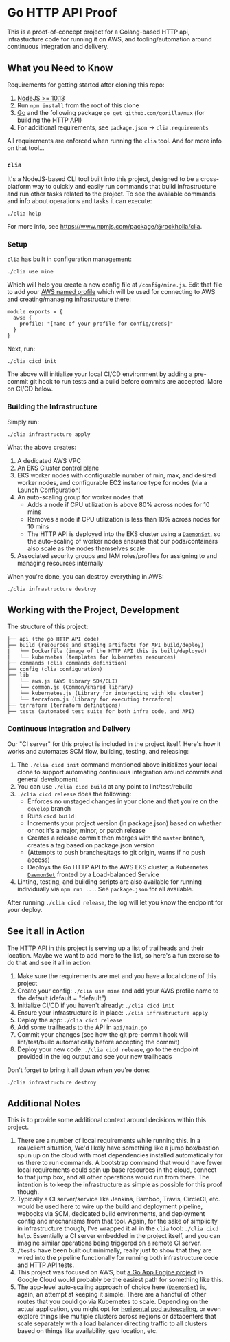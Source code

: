# Go HTTP API Proof

This is a proof-of-concept project for a Golang-based HTTP api, infrastucture code for running it on AWS, and tooling/automation around continuous integration and delivery.

## What you Need to Know

Requirements for getting started after cloning this repo:

1. [NodeJS >= 10.13](https://github.com/nodenv/nodenv)
2. Run `npm install` from the root of this clone
3. [Go](https://github.com/syndbg/goenv) and the following package `go get github.com/gorilla/mux` (for building the HTTP API)
4. For additional requirements, see `package.json` -> `clia.requirements`

All requirements are enforced when running the `clia` tool. And for more info on that tool...

### `clia`

It's a NodeJS-based CLI tool built into this project, designed to be a cross-platform way to quickly and easily run commands that build infrastructure and run other tasks related to the project. To see the available commands and info about operations and tasks it can execute:

```
./clia help
```

For more info, see https://www.npmjs.com/package/@rockholla/clia.

### Setup

`clia` has built in configuration management:

```
./clia use mine
```

Which will help you create a new config file at `/config/mine.js`. Edit that file to add your [AWS named profile](https://docs.aws.amazon.com/cli/latest/userguide/cli-multiple-profiles.html) which will be used for connecting to AWS and creating/managing infrastructure there:

```
module.exports = {
  aws: {
    profile: "[name of your profile for config/creds]"
  }
}
```

Next, run:

```
./clia cicd init
```

The above will initialize your local CI/CD environment by adding a pre-commit git hook to run tests and a build before commits are accepted. More on CI/CD below.

### Building the Infrastructure

Simply run:

```
./clia infrastructure apply
```

What the above creates:

1. A dedicated AWS VPC
2. An EKS Cluster control plane
3. EKS worker nodes with configurable number of min, max, and desired worker nodes, and configurable EC2 instance type for nodes (via a Launch Configuration)
4. An auto-scaling group for worker nodes that
    * Adds a node if CPU utilization is above 80% across nodes for 10 mins
    * Removes a node if CPU utilization is less than 10% across nodes for 10 mins
    * The HTTP API is deployed into the EKS cluster using a [`DaemonSet`](https://kubernetes.io/docs/concepts/workloads/controllers/daemonset/), so the auto-scaling of worker nodes ensures that our pods/containers also scale as the nodes themselves scale
4. Associated security groups and IAM roles/profiles for assigning to and managing resources internally

When you're done, you can destroy everything in AWS:

```
./clia infrastructure destroy
```

## Working with the Project, Development

The structure of this project:

```
├── api (the go HTTP API code)
├── build (resources and staging artifacts for API build/deploy)
|   └── Dockerfile (image of the HTTP API this is built/deployed)
|   └── kubernetes (templates for kubernetes resources)
├── commands (clia commands definition)
├── config (clia configuration)
├── lib
│   └── aws.js (AWS library SDK/CLI)
│   └── common.js (Common/shared library)
│   └── kubernetes.js (Library for interacting with k8s cluster)
│   └── terraform.js (Library for executing terraform)
├── terraform (terraform definitions)
├── tests (automated test suite for both infra code, and API)
```

### Continuous Integration and Delivery

Our "CI server" for this project is included in the project itself. Here's how it works and automates SCM flow, building, testing, and releasing:

1. The `./clia cicd init` command mentioned above initializes your local clone to support automating continuous integration around commits and general development
2. You can use `./clia cicd build` at any point to lint/test/rebuild
3. `./clia cicd release` does the following:
    * Enforces no unstaged changes in your clone and that you're on the `develop` branch
    * Runs `cicd build`
    * Increments your project version (in package.json) based on whether or not it's a major, minor, or patch release
    * Creates a release commit then merges with the `master` branch, creates a tag based on package.json version
    * (Attempts to push branches/tags to git origin, warns if no push access)
    * Deploys the Go HTTP API to the AWS EKS cluster, a Kubernetes [`DaemonSet`](https://kubernetes.io/docs/concepts/workloads/controllers/daemonset/) fronted by a Load-balanced Service
4. Linting, testing, and building scripts are also available for running individually via `npm run ...`. See `package.json` for all available.

After running `./clia cicd release`, the log will let you know the endpoint for your deploy.

## See it all in Action

The HTTP API in this project is serving up a list of trailheads and their location. Maybe we want to add more to the list, so here's a fun exercise to do that and see it all in action:

1. Make sure the requirements are met and you have a local clone of this project
2. Create your config: `./clia use mine` and add your AWS profile name to the default (default = "default")
3. Initialize CI/CD if you haven't already: `./clia cicd init`
4. Ensure your infrastructure is in place: `./clia infrastructure apply`
5. Deploy the app: `./clia cicd release`
6. Add some trailheads to the API in `api/main.go`
7. Commit your changes (see how the git pre-commit hook will lint/test/build automatically before accepting the commit)
8. Deploy your new code: `./clia cicd release`, go to the endpoint provided in the log output and see your new trailheads

Don't forget to bring it all down when you're done:

```
./clia infrastructure destroy
```

## Additional Notes

This is to provide some additional context around decisions within this project.

1. There are a number of local requirements while running this. In a real/client situation, We'd likely have something like a jump box/bastion spun up on the cloud with most dependencies installed automatically for us there to run commands. A bootstrap command that would have fewer local requirements could spin up base resources in the cloud, connect to that jump box, and all other operations would run from there. The intention is to keep the infrastructure as simple as possible for this proof though.
2. Typically a CI server/service like Jenkins, Bamboo, Travis, CircleCI, etc. would be used here to wire up the build and deployment pipeline, webooks via SCM, dedicated build environments, and deployment config and mechanisms from that tool. Again, for the sake of simplicity in infrastructure though, I've wrapped it all in the `clia` tool: `./clia cicd help`. Essentially a CI server embedded in the project itself, and you can imagine similar operations being triggered on a remote CI server.
3. `/tests` have been built out minimally, really just to show that they are wired into the pipeline functionally for running both infrastructure code and HTTP API tests.
3. This project was focused on AWS, but [a Go App Engine project](https://cloud.google.com/appengine/docs/standard/go/quickstart) in Google Cloud would probably be the easiest path for something like this.
4. The app-level auto-scaling approach of choice here ([`DaemonSet`](https://kubernetes.io/docs/concepts/workloads/controllers/daemonset/)) is, again, an attempt at keeping it simple. There are a handful of other routes that you could go via Kubernetes to scale. Depending on the actual application, you might opt for [horizontal pod autoscaling](https://kubernetes.io/docs/tasks/run-application/horizontal-pod-autoscale/), or even explore things like multiple clusters across regions or datacenters that scale separately with a load balancer directing traffic to all clusters based on things like availability, geo location, etc.
